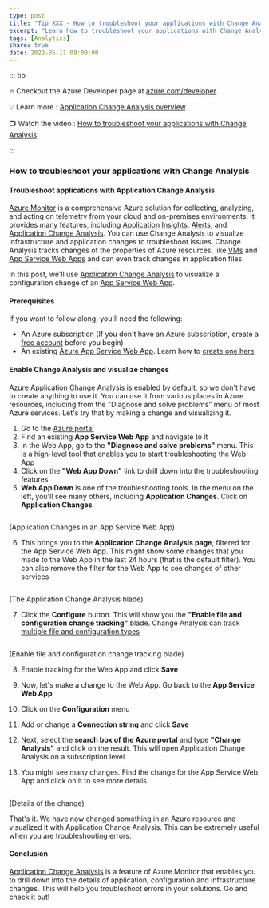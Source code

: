 ```yaml
---
type: post
title: "Tip XXX - How to troubleshoot your applications with Change Analysis"
excerpt: "Learn how to troubleshoot your applications with Change Analysis"
tags: [Analytics]
share: true
date: 2022-05-11 09:00:00
---
```


::: tip 

:fire: Checkout the Azure Developer page at [azure.com/developer](https://azure.com/developer?WT.mc_id=azure-azuredevtips-azureappsdev).

:bulb: Learn more : [Application Change Analysis overview](https://docs.microsoft.com/azure/azure-monitor/app/change-analysis?WT.mc_id=docs-azuredevtips-azureappsdev). 

:tv: Watch the video : [How to troubleshoot your applications with Change Analysis](http://youtu.be/1H3QFopnWjE?WT.mc_id=youtube-azuredevtips-azureappsdev).

:::

### How to troubleshoot your applications with Change Analysis

#### Troubleshoot applications with Application Change Analysis 
[Azure Monitor](https://docs.microsoft.com/azure/azure-monitor/overview?WT.mc_id=docs-azuredevtips-azureappsdev) is a comprehensive Azure solution for collecting, analyzing, and acting on telemetry from your cloud and on-premises environments. It provides many features, including [Application Insights](https://docs.microsoft.com/azure/azure-monitor/app/app-insights-overview?WT.mc_id=docs-azuredevtips-azureappsdev), [Alerts](https://docs.microsoft.com/azure/azure-monitor/alerts/alerts-overview?WT.mc_id=docs-azuredevtips-azureappsdev), and [Application Change Analysis](https://docs.microsoft.com/azure/azure-monitor/app/change-analysis?WT.mc_id=docs-azuredevtips-azureappsdev). You can use Change Analysis to visualize infrastructure and application changes to troubleshoot issues. Change Analysis tracks changes of the properties of Azure resources, like [VMs](https://azure.microsoft.com/services/virtual-machines/?WT.mc_id=azure-azuredevtips-azureappsdev) and [App Service Web Apps](https://azure.microsoft.com/services/app-service/web/?WT.mc_id=azure-azuredevtips-azureappsdev) and can even track changes in application files.

In this post, we'll use [Application Change Analysis](https://docs.microsoft.com/azure/azure-monitor/app/change-analysis?WT.mc_id=docs-azuredevtips-azureappsdev) to visualize a configuration change of an [App Service Web App](https://azure.microsoft.com/services/app-service/web/?WT.mc_id=azure-azuredevtips-azureappsdev).

#### Prerequisites
If you want to follow along, you'll need the following:
* An Azure subscription (If you don't have an Azure subscription, create a [free account](https://azure.microsoft.com/free/?WT.mc_id=azure-azuredevtips-azureappsdev) before you begin)
* An existing [Azure App Service Web App](https://azure.microsoft.com/services/app-service/web/?WT.mc_id=azure-azuredevtips-azureappsdev). Learn how to [create one here](https://docs.microsoft.com/azure/app-service/quickstart-dotnetcore?WT.mc_id=docs-azuredevtips-azureappsdev)

#### Enable Change Analysis and visualize changes
Azure Application Change Analysis is enabled by default, so we don't have to create anything to use it. You can use it from various places in Azure resources, including from the "Diagnose and solve problems" menu of most Azure services. Let's try that by making a change and visualizing it.

1. Go to the [Azure portal](https://portal.azure.com/?WT.mc_id=azure-azuredevtips-azureappsdev)
2. Find an existing **App Service Web App** and navigate to it
3. In the Web App, go to the **"Diagnose and solve problems"** menu. This is a high-level tool that enables you to start troubleshooting the Web App
4. Click on the **"Web App Down"** link to drill down into the troubleshooting features
5. **Web App Down** is one of the troubleshooting tools. In the menu on the left, you'll see many others, including **Application Changes**. Click on **Application Changes**

<img :src="$withBase('/files/150appchanges.png')">

(Application Changes in an App Service Web App)

6. This brings you to the **Application Change Analysis page**, filtered for the App Service Web App. This might show some changes that you made to the Web App in the last 24 hours (that is the default filter). You can also remove the filter for the Web App to see changes of other services

<img :src="$withBase('/files/150changeanalysisinwebapp.png')">

(The Application Change Analysis blade)

7. Click the **Configure** button. This will show you the **"Enable file and configuration change tracking"** blade. Change Analysis can track [multiple file and configuration types](https://docs.microsoft.com/azure/azure-monitor/app/change-analysis#supported-resource-types?WT.mc_id=docs-azuredevtips-azureappsdev)

<img :src="$withBase('/files/150enablewebappchangetracking.png')">

(Enable file and configuration change tracking blade)

8. Enable tracking for the Web App and click **Save**

9. Now, let's make a change to the Web App. Go back to the **App Service Web App**

10. Click on the **Configuration** menu

11. Add or change a **Connection string** and click **Save**

12. Next, select the **search box of the Azure portal** and type **"Change Analysis"** and click on the result. This will open Application Change Analysis on a subscription level

13. You might see many changes. Find the change for the App Service Web App and click on it to see more details

<img :src="$withBase('/files/150results.png')">

(Details of the change)

That's it. We have now changed something in an Azure resource and visualized it with Application Change Analysis. This can be extremely useful when you are troubleshooting errors.

#### Conclusion
[Application Change Analysis](https://docs.microsoft.com/azure/azure-monitor/app/change-analysis?WT.mc_id=docs-azuredevtips-azureappsdev) is a feature of Azure Monitor that enables you to drill down into the details of application, configuration and infrastructure changes. This will help you troubleshoot errors in your solutions. Go and check it out!